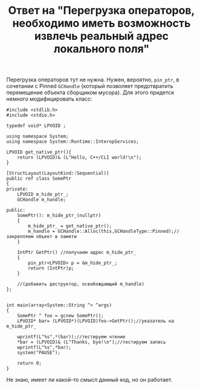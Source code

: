 ﻿---
title: "Ответ на \"Перегрузка операторов, необходимо иметь возможность извлечь реальный адрес локального поля\""
se.owner.user_id: 240512
se.owner.display_name: "MSDN.WhiteKnight"
se.owner.link: "https://ru.stackoverflow.com/users/240512/msdn-whiteknight"
se.answer_id: 785821
se.question_id: 785708
se.post_type: answer
se.is_accepted: False
---
<p>Перегрузка операторов тут не нужна. Нужен, вероятно, <code>pin_ptr</code>, в сочетании с Pinned <code>GCHandle</code> (который позволяет предотвратить перемещение объекта сборщиком мусора). Для этого придется немного модифицировать класс:</p>

<pre><code>#include &lt;stdlib.h&gt;
#include &lt;stdio.h&gt;

typedef void* LPVOID ;

using namespace System;
using namespace System::Runtime::InteropServices;

LPVOID get_native_ptr(){
    return (LPVOID)&amp; (L"Hello, C++/CLI world!\n");
}

[StructLayout(LayoutKind::Sequential)]
public ref class SomePtr
{
private:
    LPVOID m_hide_ptr_;
    GCHandle m_handle;

public:   
    SomePtr(): m_hide_ptr_(nullptr)
    {
        m_hide_ptr_ = get_native_ptr(); 
        m_handle = GCHandle::Alloc(this,GCHandleType::Pinned);//закрепляем объект в памяти
    }

    IntPtr GetPtr() //получаем адрес m_hide_ptr_
    {
        pin_ptr&lt;LPVOID&gt; p = &amp;m_hide_ptr_;
        return (IntPtr)p;
    }       

    //(добавить деструктор, освобождающий m_handle)
};


int main(array&lt;System::String ^&gt; ^args)
{
    SomePtr ^ foo = gcnew SomePtr();
    LPVOID* bar= (LPVOID*)(LPVOID)foo-&gt;GetPtr();//указатель на m_hide_ptr_

    wprintf(L"%s",*(bar));//тестируем чтение
    *bar = (LPVOID)&amp; (L"Thanks, bye!\n");//тестируем запись
    wprintf(L"%s",*bar);
    system("PAUSE");

    return 0;
}
</code></pre>

<p>Не знаю, имеет ли какой-то смысл данный код, но он работает.</p>
